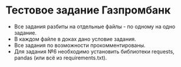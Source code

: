 # Тестовое задание Газпромбанк

- Все задания разбиты на отдельные файлы - по одному на одно задание. 
- В каждом файле в доках дано условие задания.
- Все задания по возможности прокомментированы.
- Для задания №6 необходимо установить библиотеки requests, pandas (или всё из requirements.txt).